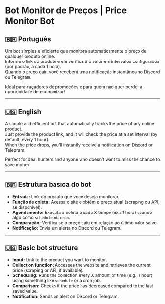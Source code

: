 # Bot Monitor de Preços | Price Monitor Bot

## 🇧🇷 Português

Um bot simples e eficiente que monitora automaticamente o preço de qualquer produto online.  
Informe o link do produto e ele verificará o valor em intervalos configurados (por padrão, a cada 1 hora).  
Quando o preço cair, você receberá uma notificação instantânea no Discord ou Telegram.

Ideal para caçadores de promoções e para quem não quer perder a oportunidade de economizar!  

---

## 🇺🇸 English

A simple and efficient bot that automatically tracks the price of any online product.  
Just provide the product link, and it will check the price at a set interval (by default, every 1 hour).  
When the price drops, you’ll instantly receive a notification on Discord or Telegram.

Perfect for deal hunters and anyone who doesn’t want to miss the chance to save money!  

---

## 🇧🇷 Estrutura básica do bot

- **Entrada:** Link do produto que você deseja monitorar.
- **Função de coleta:** Acessa o site e obtém o preço atual (scraping ou API, se disponível).
- **Agendamento:** Executa a coleta a cada X tempo (ex.: 1 hora) usando algo como `schedule` ou `cron`.
- **Comparação:** Verifica se o preço caiu em relação ao último valor salvo.
- **Notificação:** Envia um alerta no Discord ou Telegram.

---

## 🇺🇸 Basic bot structure

- **Input:** Link to the product you want to monitor.
- **Collection function:** Accesses the website and retrieves the current price (scraping or API, if available).
- **Scheduling:** Runs the collection every X amount of time (e.g., 1 hour) using something like `schedule` or a cron job.
- **Comparison:** Checks if the price has decreased compared to the last saved value.
- **Notification:** Sends an alert on Discord or Telegram.
